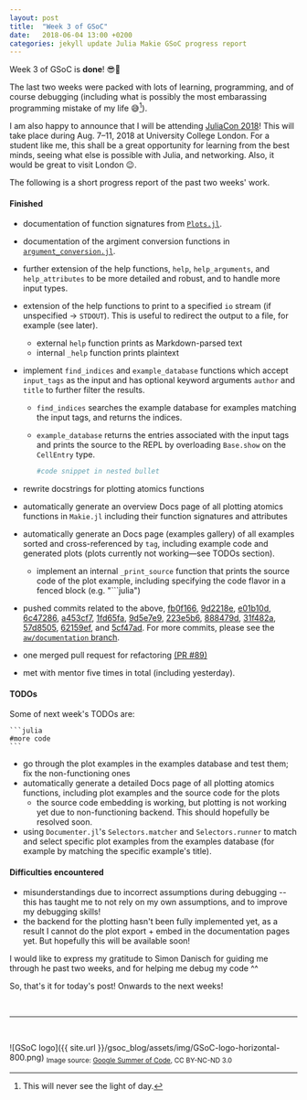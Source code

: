 ```yaml
---
layout: post
title:  "Week 3 of GSoC"
date:   2018-06-04 13:00 +0200
categories: jekyll update Julia Makie GSoC progress report
---
```


Week 3 of GSoC is **done**! 😎🤠

The last two weeks were packed with lots of learning, programming, and of course debugging (including what is possibly the most embarassing programming mistake of my life :sweat_smile:[^footnote1]).

I am also happy to announce that I will be attending [JuliaCon 2018](http://juliacon.org/2018/)! This will take place during Aug. 7–11, 2018 at University College London. For a student like me, this shall be a great opportunity for learning from the best minds, seeing what else is possible with Julia, and networking. Also, it would be great to visit London :wink:.

The following is a short progress report of the past two weeks' work.


#### Finished
* documentation of function signatures from [`Plots.jl`](https://github.com/JuliaPlots/Plots.jl).
* documentation of the argiment conversion functions in [`argument_conversion.jl`](https://github.com/JuliaPlots/Makie.jl/blob/aw/documentation/src/argument_conversion.jl).
* further extension of the help functions, `help`, `help_arguments`, and `help_attributes` to be more detailed and robust, and to handle more input types.
* extension of the help functions to print to a specified `io` stream (if unspecified -> `STDOUT`). This is useful to redirect the output to a file, for example (see later).
	* external `help` function prints as Markdown-parsed text
	* internal `_help` function prints plaintext
* implement `find_indices` and `example_database` functions which accept `input_tags` as the input and has optional keyword arguments `author` and `title` to further filter the results.
	* `find_indices` searches the example database for examples matching the input tags, and returns the indices. 
	* `example_database` returns the entries associated with the input tags and prints the source to the REPL by overloading `Base.show` on the `CellEntry` type.

		```julia
		#code snippet in nested bullet
		```

* rewrite docstrings for plotting atomics functions
* automatically generate an overview Docs page of all plotting atomics functions in `Makie.jl` including their function signatures and attributes
* automatically generate an Docs page (examples gallery) of all examples sorted and cross-referenced by `tag`, including example code and generated plots (plots currently not working—see TODOs section).
	* implement an internal `_print_source` function that prints the source code of the plot example, including specifying the code flavor in a fenced block (e.g. "\`\`\`julia")
* pushed commits related to the above, [fb0f166](https://github.com/JuliaPlots/Makie.jl/commit/fb0f1668b424320e7c0f40f48a39a580dd21e060), [9d2218e](https://github.com/JuliaPlots/Makie.jl/commit/9d2218ef326571f3b6a4256fc366ebe030d0bdfe), [e01b10d](https://github.com/JuliaPlots/Makie.jl/commit/e01b10da95c3f24e96dc7b2f539766c128b8e030), [6c47286](https://github.com/JuliaPlots/Makie.jl/commit/6c472865a658d3e587d304f7a4f8c9277bcf35ce), [a453cf7](https://github.com/JuliaPlots/Makie.jl/commit/a453cf7f203401aa37e021f3ab432e1d4a9f435f), [1fd65fa](https://github.com/JuliaPlots/Makie.jl/commit/1fd65fa294fb0d7c87d748464bad7233d54d1f09), [9d5e7e9](https://github.com/JuliaPlots/Makie.jl/commit/9d5e7e9bff13aba5bc6515f0beda82e5dfe6ed93), [223e5b6](https://github.com/JuliaPlots/Makie.jl/commit/223e5b6d9232ce1ac936df4e8327c5184b66fe67), [888479d](https://github.com/JuliaPlots/Makie.jl/commit/888479d1383e3f3777a3d98a2ded559f476f2d4b), [31f482a](https://github.com/JuliaPlots/Makie.jl/commit/31f482ae04e032391237ba7e0bbc23bfd01c4024), [57d8505](https://github.com/JuliaPlots/Makie.jl/commit/57d850560837c2c95e00c3465c0663029c48286e), [62159ef](https://github.com/JuliaPlots/Makie.jl/commit/62159ef33438a7135e1a203b1f648c91ab5ff72d), and [5cf47ad](https://github.com/JuliaPlots/Makie.jl/commit/5cf47adbd0f5e084c4f0b05b80c149c29f8cf230). For more commits, please see the [`aw/documentation` branch](https://github.com/JuliaPlots/Makie.jl/tree/aw/documentation).
* one merged pull request for refactoring [\(PR #89\)](https://github.com/JuliaPlots/Makie.jl/pull/89)
* met with mentor five times in total (including yesterday).


#### TODOs
Some of next week's TODOs are:

	```julia
	#more code
	```
* go through the plot examples in the examples database and test them; fix the non-functioning ones
* automatically generate a detailed Docs page of all plotting atomics functions, including plot examples and the source code for the plots
	* the source code embedding is working, but plotting is not working yet due to non-functioning backend. This should hopefully be resolved soon.
* using `Documenter.jl`'s `Selectors.matcher` and `Selectors.runner` to match and select specific plot examples from the examples database (for example by matching the specific example's title).

#### Difficulties encountered
* misunderstandings due to incorrect assumptions during debugging -- this has taught me to not rely on my own assumptions, and to improve my debugging skills!
* the backend for the plotting hasn't been fully implemented yet, as a result I cannot do the plot export + embed in the documentation pages yet. But hopefully this will be available soon!

I would like to express my gratitude to Simon Danisch for guiding me through he past two weeks, and for helping me debug my code \^\^

So, that's it for today's post! Onwards to the next weeks!


<br>

[^footnote1]: This will never see the light of day.

---

<br>

![GSoC logo]({{ site.url }}/gsoc_blog/assets/img/GSoC-logo-horizontal-800.png)
<sub>Image source: [Google Summer of Code](https://developers.google.com/open-source/gsoc/resources/marketing#logos_and_artwork), CC BY-NC-ND 3.0</sub>